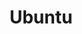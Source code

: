 ---
title: Ubuntu
crosslinks:
- linux
- unixporn
- linuxquestions
- youtubefactsbot
- autotldr
- gnome
- u_imguralbumbot
- Yunit
- xkcd
- linuxhardware
- archlinux
- linux4noobs
- linuxmasterrace
- linux_gaming
- linuxmint
- Dell
- privacy
- autourbanbot
- youtubot
- VFIO
---